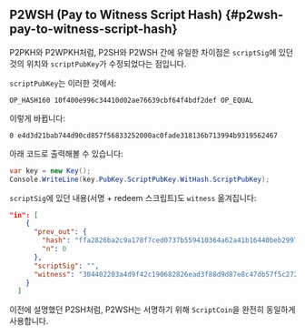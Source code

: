 ## P2WSH (Pay to Witness Script Hash) {#p2wsh-pay-to-witness-script-hash}

P2PKH와 P2WPKH처럼, P2SH와 P2WSH 간에 유일한 차이점은 ```scriptSig```에 있던 것의 위치와 ```scriptPubKey```가 수정되었다는 점입니다.

```scriptPubKey```는 이러한 것에서:

```OP_HASH160 10f400e996c34410d02ae76639cbf64f4bdf2def OP_EQUAL```

이렇게 바뀝니다:

```0 e4d3d21bab744d90cd857f56833252000ac0fade318136b713994b9319562467```

아래 코드로 출력해볼 수 있습니다:  

```cs
var key = new Key();
Console.WriteLine(key.PubKey.ScriptPubKey.WitHash.ScriptPubKey);
```  

```scriptSig```에 있던 내용(서명 + redeem 스크립트)도 ```witness``` 옮겨집니다:

```json
"in": [
    {
      "prev_out": {
        "hash": "ffa2826ba2c9a178f7ced0737b559410364a62a41b16440beb299754114888c4",
        "n": 0
      },
      "scriptSig": "",
      "witness": "304402203a4d9f42c190682826ead3f88d9d87e8c47db57f5c272637441bafe11d5ad8a302206ac21b2bfe831216059ac4c91ec3e4458c78190613802975f5da5d11b55a69c601 210243b3760ce117a85540d88fa9d3d605338d4689bed1217e1fa84c78c22999fe08ac"
    }
  ]

```

이전에 설명했던 P2SH처럼, P2WSH는 서명하기 위해 ```ScriptCoin```을 완전히 동일하게 사용합니다.
